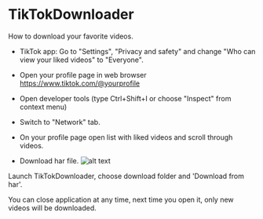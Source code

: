 # TikTokDownloader

How to download your favorite videos.

- TikTok app: Go to "Settings", "Privacy and safety" and change
"Who can view your liked videos" to "Everyone".

- Open your profile page in web browser https://www.tiktok.com/@yourprofile

- Open developer tools (type Ctrl+Shift+I or choose "Inspect" from context menu)

- Switch to "Network" tab.

- On your profile page open list with liked videos and scroll through videos.

- Download har file.
![alt text](https://github.com/tmk907/TikTokDownloader/blob/master/images/export-har.png "export har")

Launch TikTokDownloader, choose download folder and 'Download from har'.

You can close application at any time, next time you open it, only new videos will be downloaded.
